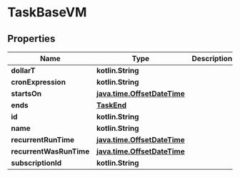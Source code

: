 
# TaskBaseVM

## Properties
Name | Type | Description | Notes
------------ | ------------- | ------------- | -------------
**dollarT** | **kotlin.String** |  | 
**cronExpression** | **kotlin.String** |  |  [optional]
**startsOn** | [**java.time.OffsetDateTime**](java.time.OffsetDateTime.md) |  |  [optional]
**ends** | [**TaskEnd**](TaskEnd.md) |  |  [optional]
**id** | **kotlin.String** |  |  [optional]
**name** | **kotlin.String** |  |  [optional]
**recurrentRunTime** | [**java.time.OffsetDateTime**](java.time.OffsetDateTime.md) |  |  [optional]
**recurrentWasRunTime** | [**java.time.OffsetDateTime**](java.time.OffsetDateTime.md) |  |  [optional]
**subscriptionId** | **kotlin.String** |  |  [optional]



